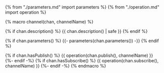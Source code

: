 {% from "./parameters.md" import parameters %}
{% from "./operation.md" import operation %}

{% macro channel(chan, channelName) %}
<a name="channel-{{channelName}}"></a>

{% if chan.description() %}
{{ chan.description() | safe }}
{% endif %}

{% if chan.parameters() %}
{{- parameters(chan.parameters()) -}}
{% endif %}

{% if chan.hasPublish() %}
{{ operation(chan.publish(), channelName) }}
{%- endif -%}
{% if chan.hasSubscribe() %}
{{ operation(chan.subscribe(), channelName) }}
{%- endif -%}
{% endmacro %}
